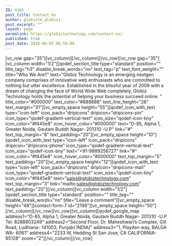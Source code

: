 ```yaml
---
ID: 4165
post_title: Contact Us
author: globizte_globiz1
post_excerpt: ""
layout: page
permalink: https://globiztechnology.com/contact-us/
published: true
post_date: 2018-06-07 06:50:08
---
```

[vc_row gap="35"][vc_column][/vc_column][/vc_row][vc_row gap="35"][vc_column width="1/2"][qodef_section_title type="standard" position="" title_tag="h3" disable_break_words="no" text_tag="p" text_font_weight="" title="Who We Are?" text="Globiz Technology is an emerging nextgen company comprises of innovative web enthusiasts who are committed to nothing but utter excellence. Established in the blissful year of 2009 with a dream of changing the face of World Wide Web completely, Globiz Technology holds the potential of helping your business succeed online. " title_color="#000000" text_color="#888888" text_line_height="26" text_margin="31"][vc_empty_space height="55"][qodef_icon_with_text type="icon-left" icon_pack="dripicons" dripicon="dripicons-pin" icon_type="qodef-gradient-vertical-text" icon_size="qodef-icon-tiny" icon_color="#f445e8" icon_hover_color="#000000" text="D-85, Alpha 1, Greater Noida, Gautam Buddh Nagar- 201310 -U.P" link="#" text_top_margin="8" text_padding="20"][vc_empty_space height="10"][qodef_icon_with_text type="icon-left" icon_pack="dripicons" dripicon="dripicons-phone" icon_type="qodef-gradient-vertical-text" icon_size="qodef-icon-tiny" text="+91-9989256727" link="#" icon_color="#f445e8" icon_hover_color="#000000" text_top_margin="5" text_padding="20"][vc_empty_space height="12"][qodef_icon_with_text type="icon-left" icon_pack="dripicons" dripicon="dripicons-mail" icon_type="qodef-gradient-vertical-text" icon_size="qodef-icon-tiny" icon_color="#f445e8" text="sales@globiztechnology.com" text_top_margin="3" link="mailto:sales@globiztechnology.com" text_padding="20"][/vc_column][vc_column width="1/2"][qodef_section_title type="standard" position="" title_tag="" disable_break_words="no" title="Leave a comment"][vc_empty_space height="48"][contact-form-7 id="2199"][vc_empty_space height="50"][/vc_column][/vc_row][vc_row][vc_column][qodef_google_map address1="D-85, Alpha 1, Greater Noida, Gautam Buddh Nagar- 201310 -U.P Tel: 8288803249" address2="Second Floor, Dr. Maheshwari’s Complex, Gill Road, Ludhiana- 141003, Punjab( INDIA)" address3="1, Playden way, BALGA WA- 6061" address4="2233 W, Hedding St San Jose, CA CALIFORNIA- 95128" zoom="2"][/vc_column][/vc_row]